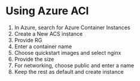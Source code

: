 # Using Azure ACI

1. In Azure, search for Azure Container Instances
2. Create a New ACS instance
3. Provide RG
4. Enter a container name
5. Choose quickstart images and select nginx
6. Provide the size
7. For networking, choose public and enter a name
8. Keep the rest as default and create instance